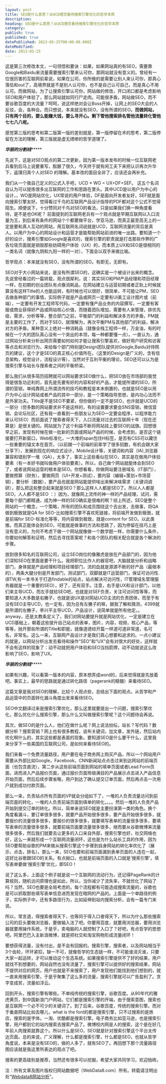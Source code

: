 ```yaml
---
layout: post
title: SEO是什么意思？从UCD理念看待搜索引擎优化的哲学本质
description:
heading: SEO是什么意思？从UCD理念看待搜索引擎优化的哲学本质
category:
publish: true
published: true
datePublished: 2013-05-25T00:00:00.000Z
dateModified:
date: 2013-05-25
---
```


这是第三次修改本文，一句领悟和要诀：如果，如果网站真的有SEO，需要靠Google和Baidu来流量需要搜索引擎来认可你，那网站就没有意义的。曾经有一位很厉害的互联网前辈说，如果在公司，你所做的是需要让别人来认可你，那真心落伍和out了，高境界就是不是别人认可你，也不是自己认可自己，而是真心不用认可。而做网站，为了让搜索引擎认可你，网站做的修改，开口闭口都是考虑影响SEO和用户体验了，那么网站就如同行尸走肉。可能很矛盾，网站做SEO，而不要谷歌百度的大流量？呵呵，说这样绝对会让Boss开掉，让网上的SEO大会的人反驳，会，各种会。而只想说，本来就没有SEO，没有所谓的SEO。<strong>而做网站，只有两个目的，要么能赚大钱，要么寻开心。剩下管他搜索排名管他流量转化管他七七八八呢。</strong>

感觉第三版的思考和第二版第一版的差别就是，第一版停留在术的思考，第二版停留在方法的理解，第三版就是虚无缥缈的哲学道理了。

*************************华丽的分割线******************************

先说下，这是对SEO观点的第二次更新，因为第一版本发布的时候一位互联网老兵看到后马上说要重写，酝酿了很久，今天终于就有闲工夫下来把认识再次升华下，返璞归真个人对SEO 的理解。基本改的面目全非了，应该还会再补充。

我们从一个我自己定义的公式入手吧，UCD * WO = UX+DF+SEF。 这五个名词自认为可以提炼很多出互联网的工作和思路在里头。其中UCD是以用户为中心的设计，，WO是网站优化，UX常说的用户体验，DF是面向开发者友好，SEF就是面向搜索引擎友好。觉得看过千鸟的互联网产品设计指导的PDF都对这个公式不觉得陌生。顺便说下，十分赞同对千鸟对SEO的看法，只是如果我们换一种角度看待，是不是也OK呢？ 前面提到的互联网老兵有一个观点就是早期互联网以入口流量为王，到后来有条件的网站个个都要做平台，学亚马逊，而真正最至高无上的一定是要和真人互动的网站，用互联网名词说就是UCD，互联网流量的背后是真人。以用户为中心的网站设计和运营才是能帮助网站前进的唯一出路。要知道一个好的设计，搜素引擎如Google是喜欢的，搜索引擎的职责就是打击那些作弊的广告垃圾页面就是销毁那些妨碍用户体验（UX）的，而本质上UX和SEO是很相同的一类名词（就像九阴和九阳一样的一对），下面会以双手来做比喻。

哲学观点：本来就没有SEO，没有所谓的SEO。有即无，无即有。

SEO对于大小网站来说，是没有所谓SEO的，这确实是一个被设计出来的概念。先说曾经看过的一篇转载，观点很犀利，说：其实SEO和PM产品经理和项目经理一样，在初期的创业团队有点像消耗品，在网站建立与运营初期或者正轨上时候就算没有这样Title的人也能运转，有时候也可以很好，很简单，不可能让PM，SEO去做各种部门的事情，实际例子就是产品或网页一定要有UI美工设计图片或（前端），一定要有开发工程师写代码，一定要有懂产品业务的内容撰写，一定要有客服或商业获得好产品或网站核心价值，而随着团队增加，需要有人来管理，排优先级，需求，分析等等，整合部门之前，平衡部门的利益和解决多方的矛盾，PM就是主要的工作了，而对于SEO，就理解为，再次平衡PM与其他部门的利益，解决对方的矛盾，某种意义上绝对一种消耗品（就像全栈工程师一样，万金油，有的时候在一个大的团队真心没有一个突出的本领，每一种都要懂一点）。一直认为，通过网站分析来分析出网页需要如何如何才能让搜索引擎喜欢，做好用户研究和访客等点击和浏览行为，来给每个部门特别是Design团队提供对Google,Baidu对待网页的建议，这个才是SEO的真正核心价值所在。（这里的Design是广义的，含有信息架构，视觉设计，流程设计等），当然对于互利平衡的理论，SEO还可以认为是搜索引擎与站长与搜素者之间的平衡桥梁。

那么我们从很多简历招聘就可以网站要求SEO做什么，把SEO放在市场部的我觉得是很急功近利的，首先是先要有好的内容和好的产品，才能提所谓的SEO，所谓的营销，单纯靠网上所谓流传的技巧和教程是本末倒置的，也就是SEO是以用户为中心设计网站或者产品的其中一部分，是一个策略指导思想，是内功心法而不是外家功夫。Title是不是SEO不要紧，但你做的一定不是SEO，也许就是UCD的一部分（但多数的网站要求并不是这样的，有的设置要求要会SNS营销，微信营销，会论坛社区，还有我一直看到一些朋友认为SEO一定要会程序，以程序能力来认可SEO）而前面说了搜索者得天下，入口流量对过去的互联网十年（现在还算是）是很关键的。网站就为了这个利益不断将网站挂上要SEO的战旗。回想很早之前，发现有时候在做一批新的页面或网站产品的时候，会考虑到，是否这个链接要打开新窗口，Web标准化，一大堆的span包住H标签，是否有CSS可以藏住一些重要的锚文本在首页，（以前跟一个前端的前辈学了很多招数，有机会跟大家分享下），发展到现在的响应式设计，Mobile设计等，关键词和内容（IA),浏览器兼容和错别字一堆（QA），太多了，事实上这些看似在SEO，其实是在做用户体验要素（有一本好书就叫做用户体验要素）。所以，自己做个网站就能体会到SEO了，或者说网站运营的根本是SEO。你想看看，你做网站要注册域名（IT部门），要做预算（财务），要做网页（UI+开发+测试），要内容（编辑+策划+市场营销），要分析（数据），要产品也就是网站能提供啥出来解决啥需求（关键词调研），那么把这些整合起来就是SEO？那么这样人人都是SEO了。所以人人都是SEO，人人都不是SEO ：）因为，就像网上流传的神一样的产品经理，试问，需要每个部门都精通，成为神一样的SEO确实是很难的啊？综上所述，SEO是整个网站的一个概念，一个策略，所有的团队和成员围绕这个去出发，去做事，将QA做到极致就是QA for SEO-比如搜索引擎不喜欢死链接，将前端开发做到极致，就是前端for SEO-标准化等等，将内容做到极致，就是content for SEO。以此类推。而真正能体会到SEO，可能就是做事的方法和思路了，因为停留在技巧上是没有意义的，为何不考虑下做一个网站就像做一个数学题一样，你需要什么条件，你要如何解答和证明，然后去寻找答案呢？和各个团队的相关配合就是各个解决的步骤。

放到很多知名的互联网公司，设立SEO岗位的像雅虎是放在产品部门的，因为他们深知SEO在里面是要干什么。我把职位比作人的器官吧，大脑就是分析和战略部门，身体就是产品经理和项目经理部门，流的血就是源源不断的好产品（最根本的），两条大腿分别是开发部门，测试部门，双脚就是IT运营部门，保证可访问性.(BTW,有一本书关于打造findable的站点，站点解决可访问性，IT管理域名管理服务器就是一个重要的SEO），好了，还有双手。注意，右手是UX和设计部门，以他们来主导UCD，而左手就给SEO吧，也就是对SEF负责，关注可访问性等等，而要知道人大多数是右撇子，也就是说UX是对网站UCD主流的负责团体，而至于有没有SEO主导UCD，也一定有，因为总有左撇子的嘛，据我了解和猜测，4399就是所谓的左撇子，李兴平主导UCD，产品设计，说简单就是所有他定。。anyway，还是太教条定义了，我们对网站要提升就是网站优化，一定是建立在UCD基础上，朝着这些提升自己站点的表单，图片，内容，视频，核心产品，等等等，抛开那些所谓的Title和职能，就像道德经开篇一样道可道非常道，名可名，非常名。这么一来，互联网产品设计才是我们真心想要和追求的。一点小建议的就是，以网站分析出发去看待和操作“SEO”和“UX”会有对很大的好处，这样就不会有这样的现象了：动不动就把用户体验和SEO当挡箭牌，动不动就说这么改影响了SEO，影响了UX。

*************************华丽的分割线******************************

如果有兴趣，可以看第一版本的内容，原本想弄成word的，后来觉得就是先放着吧。事实上，最早的思路就是通过转化路径（pagerank的精髓）来看待SEO。

这篇文章是我对SEO的理解，比较个人观点些，总结出下面的观点。从哲学和产品运营中的页面转化漏斗角度出发来看待SEO。

SEO中文翻译过来是搜索引擎优化，那么这里就要提出一个问题，搜索引擎优化，那么优化什么搜索引擎，那么什么又叫做搜索引擎呢？这个问题待会再说。

其次，做SEO的是什么人，他们在做什么呢？网上说法纷纭，站长？写代码？数据分析？搜索营销？网上也有很多教程，说布关键词，加文章，发外链，然后站内优化啊什么的，其实这些都是表面的现象。要知道SEO是什么要干什么，这里我来分享下一些美国的互联网公司，是如何来看待SEO的。

我们来看一个免费流量路径，用户要在电子商务网上购买产品，所以一个网站用户需要从外部比如Google，Facebook，CNN新闻站点点击过来到达网站的前端页面（也包含直流），第二步从这些前端页面到网站的填单页面或者Lead Form页面，进而进入产品报价页面，通过报价页面玲琅满目的产品展示点击进入产品信息开始页面，然后后续步骤省略，用户到达了确认提交订单页面，然后再点击一次用户就到成功付款页面。

<amp-img src="/assets/img/post/seo-flow.png" width="600" height="142" alt="SEO是什么"></amp-img>

那么一来，负责站点所有页面的VP就会分组如下了，一堆的人负责流量访问到前端页面的转化，一堆的人负责前端页面到填单的转化，。。。然后一堆的人负责产品开始到提交订单的转化。所以，简单来说SEO就是主要扮演第一类的角色。换个角度看漏斗，要订单很多很多，就要产品开始很多很多，要产品开始很多很多，就要报价的流量很多很多，要报价的很多很多，就要填写表单的流量很多很多，要填写表单的流量很多很多，就要前端页面要流量很多很多，继而要从谷歌微博来流量很多很多，然后我们就要去让更多的入口来自外部，搜索引擎也好，社交网络也好，这么一来就形成一个互联网流量闭环，这也是为什么站长工具的作用，因为SEO要帮助谷歌的PM来做从搜索引擎这个步骤到自身网站的转化率优化了（展示，点击，排名）。那么一来，SEO也要和前端页面漏到表单页面的人连在一起，这好比谷歌跟SEO的关系。有点拗口，也就是前端页面的入口就是‘搜索引擎’，填写表单要做‘搜索引擎’优化，即SEO！

说了这么多，上面这个例子就是说一个互联网的流动行为，还记得PageRank的计算规则，随机访问原理也是如此，所以，当你减少了流失率，不就优化了网站了吗？当然，SEO也要是全局考虑的，每个流程都有可能造成搜索流量的，谷歌也是可以抓取那些填写表单信息进而发现在暗网的产品的。上面是一个单路径的例子，实际例子中，还有多路径行为，比如延伸到站内搜索分析，会有一篇专门来说。

所以，常言道，得搜索者得天下，也等同于得入口者得天下，所以为什么那些搜索公司的巨头要做浏览器，要做输入法了吧。你要用百度，就要用浏览器，要用浏览器就要用操作系统，于是乎，卖电脑的人就控制了入口了？好吧，有点哲学的思想吧。阿里巴巴入主新浪微博，就是把社交和淘宝购物形成流量闭环！

要想获得流量，没有付出，是不会有回报的。搜索引擎，搜索者，以及网站相当于3个齿轮，环环紧扣，缺一不可，就像哲学的生态链一样，不可能谁消灭谁，只要大家一起运转，才可以推动这个生态系统。如果搜索引擎提供不了好的结果，用户就找不到想要的，网站自然也没有流量了，搜索引擎可以提供好的搜索结果，网站不提供对应的网页，用户也就是不来搜索了，用户发现他们能找到他们想到的，就一直来用搜索引擎，于是乎聚集了这么多的流量，搜索引擎就可以广告盈利了。贪字变成贫，流量如浮云。

回到开头，搜索引擎有哪些。不单纯传统的搜索引擎，谷歌百度。从90年代的雅虎黄页，到中国新浪门户网站，它们都是搜索引擎的开端，由于搜索意图，搜索也是互联网一个必不可少的关键词了。到了后来，谷歌百度，传统的搜索引擎。而对于垂直网站比如去哪儿，what is the font的都是搜索引擎，只不过搜索的是旅店，搜索的是字体。一淘、优酷都是搜索引擎。电子商务比如亚马逊，也是搜索引擎，用户都到它的站内搜索去搜索产品了。微博校内网是人的搜索，这个是在好几年前人肉搜索就靠这个。所以什么是SEO，SEO就是针对搜索引擎这个平台太传达页面。总的来说，广义理解，什么都是搜索引擎，什么都是SEO，也就从哲学角度说，本来是没有SEO的，做的人多了，就有SEO了。再回想下那个流量路径图应该就是我这里所表达的观点了吧。

搜索的更高级别是推荐，当然还有很多可以挖掘，希望大家共同学习，欢迎拍砖。

注：所有文章及图片版权归网站数据吧（WebData8.com）所有。转载请注明出处“<a href="/">Webdata8网站分析</a>”。
